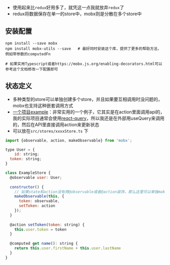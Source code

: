 - 使用起来比`redux`好用多了，就凭这一点我就放弃`redux`了
- redux将数据保存在单一的store中，mobx则是分散在多个store中

## 安装配置

```shell
npm install --save mobx
npm install mobx-utils --save	# 最好同时安装这个库，提供了更多的帮助方法，例如带参数的computedFn

# 如果实用Typescript或者https://mobx.js.org/enabling-decorators.html可以参考这个文档修改一下配置即可
```

## 状态定义

- 多种类型的store可以单独创建多个store，并且如果要互相调用时没问题的，mobx也支持这种嵌套调用方式
- [一个项目example](https://github.com/7anshuai/react-mobx-typescript-realworld-example-app)：非常实用的一个例子，它其实是在action里面调用api的，我的实际项目通常会使用[reqct-query](https://haofly.net/react-query)，所以我还是在外部用useQuery来调用的，然后在API里直接调用action来更新状态
- 可以放在`src/stores/xxxxStore.ts` 下

```javascript
import {observable, action, makeObservable} from 'mobx';

type User = {
 	id: string;
  token: string;
}

class ExampleStore {
  @observable user: User;
  
  constructor() {
    // 如果state和action没有用@observable或者@action装饰，那么这里可以单独makeObservable，一般没有必要的
    makeObservable(this, {	
      token: observable,
      setToken: action
    });
  }
  
  @action setToken(token: string) {
    this.user.token = token
  }
  
  @computed get name(): string {
    return this.user.firstName + this.user.lastName
  }
}
```

